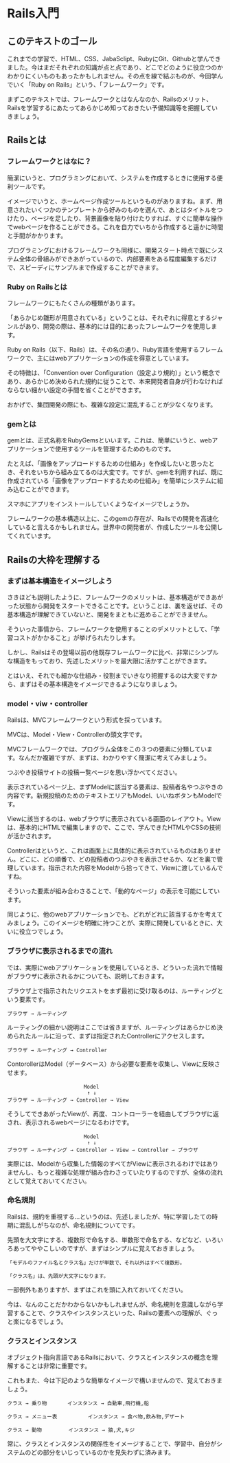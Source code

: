 
# Rails入門



## このテキストのゴール

これまでの学習で、HTML、CSS、JabaSclipt、RubyにGit、Githubと学んできました。今はまだそれぞれの知識が点と点であり、どこでどのように役立つのかわかりにくいものもあったかもしれません。その点を線で結ぶものが、今回学んでいく「Ruby on Rails」という、「フレームワーク」です。

まずこのテキストでは、フレームワークとはなんなのか、Railsのメリット、Railsを学習するにあたってあらかじめ知っておきたい予備知識等を把握していきましょう。



## Railsとは

### フレームワークとはなに？

簡潔にいうと、プログラミングにおいて、システムを作成するときに使用する便利ツールです。

イメージでいうと、ホームページ作成ツールというものがありますね。まず、用意されたいくつかのテンプレートから好みのものを選んで、あとはタイトルをつけたり、ページを足したり、背景画像を貼り付けたりすれば、すぐに簡単な操作でwebページを作ることができる。これを自力でいちから作成すると遥かに時間と手間がかかります。

プログラミングにおけるフレームワークも同様に、開発スタート時点で既にシステム全体の骨組みができあがっているので、内部要素をある程度編集するだけで、スピーディにサンプルまで作成することができます。


### Ruby on Railsとは

フレームワークにもたくさんの種類があります。

「あらかじめ雛形が用意されている」ということは、それぞれに得意とするジャンルがあり、開発の際は、基本的には目的にあったフレームワークを使用します。

Ruby on Rails（以下、Rails）は、その名の通り、Ruby言語を使用するフレームワークで、主にはwebアプリケーションの作成を得意としています。

その特徴は、「Convention over Configuration（設定より規約）」という概念であり、あらかじめ決められた規約に従うことで、本来開発者自身が行わなければならない細かい設定の手間を省くことができます。

おかげで、集団開発の際にも、複雑な設定に混乱することが少なくなります。


### gemとは

gemとは、正式名称をRubyGemsといいます。これは、簡単にいうと、webアプリケーションで使用するツールを管理するためのものです。

たとえば、「画像をアップロードするための仕組み」を作成したいと思ったとき、それをいちから組み立てるのは大変です。ですが、gemを利用すれば、既に作成されている「画像をアップロードするための仕組み」を簡単にシステムに組み込むことができます。

スマホにアプリをインストールしていくようなイメージでしょうか。

フレームワークの基本構造以上に、このgemの存在が、Railsでの開発を高速化していると言えるかもしれません。世界中の開発者が、作成したツールを公開してくれています。





## Railsの大枠を理解する


### まずは基本構造をイメージしよう

さきほども説明したように、フレームワークのメリットは、基本構造ができあがった状態から開発をスタートできることです。ということは、裏を返せば、その基本構造が理解できていないと、開発をまともに進めることができません。

そういった事情から、フレームワークを使用することのデメリットとして、「学習コストがかかること」が挙げられたりします。

しかし、Railsはその登場以前の他既存フレームワークに比べ、非常にシンプルな構造をもっており、先述したメリットを最大限に活かすことができます。

とはいえ、それでも細かな仕組み・役割までいきなり把握するのは大変ですから、まずはその基本構造をイメージできるようになりましょう。


### model・viw・controller

Railsは、MVCフレームワークという形式を採っています。

MVCは、Model・View・Controllerの頭文字です。

MVCフレームワークでは、プログラム全体をこの３つの要素に分類しています。なんだか複雑ですが、まずは、わかりやすく簡潔に考えてみましょう。

つぶやき投稿サイトの投稿一覧ページを思い浮かべてください。

表示されているページ上、まずModelに該当する要素は、投稿者名やつぶやきの内容です。新規投稿のためのテキストエリアもModel、いいねボタンもModelです。

Viewに該当するのは、webブラウザに表示されている画面のレイアウト。Viewは、基本的にHTMLで編集しますので、ここで、学んできたHTMLやCSSの技術が活かされます。

Controllerはというと、これは画面上に具体的に表示されているものはありません。どこに、どの順番で、どの投稿者のつぶやきを表示させるか、などを裏で管理しています。指示された内容をModelから拾ってきて、Viewに渡しているんですね。

そういった要素が組み合わさることで、「動的なページ」の表示を可能にしています。

同じように、他のwebアプリケーションでも、どれがどれに該当するかを考えてみましょう。このイメージを明確に持つことが、実際に開発しているときに、大いに役立つでしょう。


### ブラウザに表示されるまでの流れ

では、実際にwebアプリケーションを使用しているとき、どういった流れで情報がブラウザに表示されるかについても、説明しておきます。

ブラウザ上で指示されたリクエストをまず最初に受け取るのは、ルーティングという要素です。

```
ブラウザ → ルーティング
```

ルーティングの細かい説明はここでは省きますが、ルーティングはあらかじめ決められたルールに沿って、まずは指定されたControllerにアクセスします。

```
ブラウザ → ルーティング → Controller
```
ContorollerはModel（データベース）から必要な要素を収集し、Viewに反映させます。

```
　　　　　　　　　　　　　　　Model
                          ↑ ↓  
ブラウザ → ルーティング → Controller → View
```

そうしてできあがったViewが、再度、コントローラーを経由してブラウザに返され、表示されるwebページになるわけです。

```
　　　　　　　　　　　　　　　Model
                          ↑ ↓  
ブラウザ → ルーティング → Controller → View → Controller → ブラウザ
```

実際には、Modelから収集した情報のすべてがViewに表示されるわけではありませんし、もっと複雑な処理が組み合わさっていたりするのですが、全体の流れとして覚えておいてください。

### 命名規則

Railsは、規約を重視する…というのは、先述しましたが、特に学習したての時期に混乱しがちなのが、命名規則についてです。

先頭を大文字にする、複数形で命名する、単数形で命名する、などなど、いろいろあってややこしいのですが、まずはシンプルに覚えておきましょう。

```
「モデルのファイル名とクラス名」だけが単数で、それ以外はすべて複数形。

「クラス名」は、先頭が大文字になります。
```

一部例外もありますが、まずはこれを頭に入れておいてください。

今は、なんのことだかわからないかもしれませんが、命名規則を意識しながら学習することで、クラスやインスタンスといった、Railsの要素への理解が、ぐっと楽になるでしょう。

### クラスとインスタンス

オブジェクト指向言語であるRailsにおいて、クラスとインスタンスの概念を理解することは非常に重要です。

これもまた、今は下記のような簡単なイメージで構いませんので、覚えておきましょう。

``クラス → 乗り物　　　　インスタンス → 自動車,飛行機,船``

``クラス → メニュー表          インスタンス → 食べ物,飲み物,デザート``

``クラス → 動物　　　　  インスタンス → 猿,犬,キジ``

常に、クラスとインスタンスの関係性をイメージすることで、学習中、自分がシステムのどの部分をいじっているのかを見失わずに済みます。
